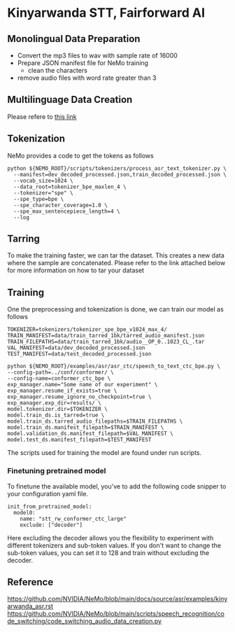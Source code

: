 # Kinyarwanda STT, Fairforward AI

## Monolingual Data Preparation

- Convert the mp3 files to wav with sample rate of 16000
- Prepare JSON manifest file for NeMo training
  - clean the characters
- remove audio files with word rate greater than 3
  
## Multilinguage Data Creation
Please refere to [this link](https://github.com/NVIDIA/NeMo/blob/main/scripts/speech_recognition/code_switching/code_switching_audio_data_creation.py)
  

## Tokenization
NeMo provides a code to get the tokens as follows
```shell
python ${NEMO_ROOT}/scripts/tokenizers/process_asr_text_tokenizer.py \
  --manifest=dev_decoded_processed.json,train_decoded_processed.json \
  --vocab_size=1024 \
  --data_root=tokenizer_bpe_maxlen_4 \
  --tokenizer="spe" \
  --spe_type=bpe \
  --spe_character_coverage=1.0 \
  --spe_max_sentencepiece_length=4 \
  --log
```

## Tarring
To make the training faster, we can tar the dataset. This creates a new data where the sample are concatenated. Please refer to the link attached below for more information on how to tar your dataset

## Training
One the preprocessing and tokenization is done, we can train our model as follows
```shell
TOKENIZER=tokenizers/tokenizer_spe_bpe_v1024_max_4/
TRAIN_MANIFEST=data/train_tarred_1bk/tarred_audio_manifest.json
TRAIN_FILEPATHS=data/train_tarred_1bk/audio__OP_0..1023_CL_.tar
VAL_MANIFEST=data/dev_decoded_processed.json
TEST_MANIFEST=data/test_decoded_processed.json

python ${NEMO_ROOT}/examples/asr/asr_ctc/speech_to_text_ctc_bpe.py \
--config-path=../conf/conformer/ \
--config-name=conformer_ctc_bpe \
exp_manager.name="Some name of our experiment" \
exp_manager.resume_if_exists=true \
exp_manager.resume_ignore_no_checkpoint=true \
exp_manager.exp_dir=results/ \
model.tokenizer.dir=$TOKENIZER \
model.train_ds.is_tarred=true \
model.train_ds.tarred_audio_filepaths=$TRAIN_FILEPATHS \
model.train_ds.manifest_filepath=$TRAIN_MANIFEST \
model.validation_ds.manifest_filepath=$VAL_MANIFEST \
model.test_ds.manifest_filepath=$TEST_MANIFEST
```
The scripts used for training the model are found under run scripts.

### Finetuning pretrained model
To finetune the available model, you've to add the following code snipper to your configuration yaml file.
```shell
init_from_pretrained_model:
  model0:
    name: "stt_rw_conformer_ctc_large"
    exclude: ["decoder"]
```
Here excluding the decoder allows you the flexibility to experiment with different tokenizers and sub-token values. If you don't want to change the sub-token values, you can set it to 128 and train without excluding the decoder.


## Reference
https://github.com/NVIDIA/NeMo/blob/main/docs/source/asr/examples/kinyarwanda_asr.rst
https://github.com/NVIDIA/NeMo/blob/main/scripts/speech_recognition/code_switching/code_switching_audio_data_creation.py

